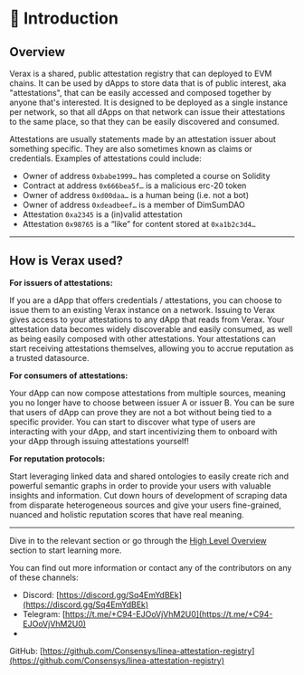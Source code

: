 # 👋 Introduction

## Overview

Verax is a shared, public attestation registry that can deployed to EVM chains. It can be used by dApps to store data
that is of public interest, aka "attestations", that can be easily accessed and composed together by anyone that's
interested. It is designed to be deployed as a single instance per network, so that all dApps on that network can issue
their attestations to the same place, so that they can be easily discovered and consumed.

Attestations are usually statements made by an attestation issuer about something specific. They are also sometimes
known as claims or credentials. Examples of attestations could include:

* Owner of address `0xbabe1999…` has completed a course on Solidity
* Contract at address `0x666bea5f…` is a malicious erc-20 token
* Owner of address `0xd00daa…` is a human being (i.e. not a bot)
* Owner of address `0xdeadbeef…` is a member of DimSumDAO
* Attestation `0xa2345` is a (in)valid attestation
* Attestation `0x98765` is a “like” for content stored at `0xa1b2c3d4…`

***

## How is Verax used?

**For issuers of attestations:**

If you are a dApp that offers credentials / attestations, you can choose to issue them to an existing Verax instance on
a network. Issuing to Verax gives access to your attestations to any dApp that reads from Verax. Your attestation data
becomes widely discoverable and easily consumed, as well as being easily composed with other attestations. Your
attestations can start receiving attestations themselves, allowing you to accrue reputation as a trusted datasource.

**For consumers of attestations:**

Your dApp can now compose attestations from multiple sources, meaning you no longer have to choose between issuer A or
issuer B. You can be sure that users of dApp can prove they are not a bot without being tied to a specific provider. You
can start to discover what type of users are interacting with your dApp, and start incentivizing them to onboard with
your dApp through issuing attestations yourself!

**For reputation protocols:**

Start leveraging linked data and shared ontologies to easily create rich and powerful semantic graphs in order to
provide your users with valuable insights and information. Cut down hours of development of scraping data from disparate
heterogeneous sources and give your users fine-grained, nuanced and holistic reputation scores that have real meaning.

***

Dive in to the relevant section or go through the [High Level Overview](core-concepts/ecosystem.md) section to start
learning more.

You can find out more information or contact any of the contributors on any of these channels:

* Discord: [https://discord.gg/Sq4EmYdBEk](https://discord.gg/Sq4EmYdBEk)
* Telegram: [https://t.me/+C94-EJOoVjVhM2U0](https://t.me/+C94-EJOoVjVhM2U0)
*

GitHub: [https://github.com/Consensys/linea-attestation-registry](https://github.com/Consensys/linea-attestation-registry)

